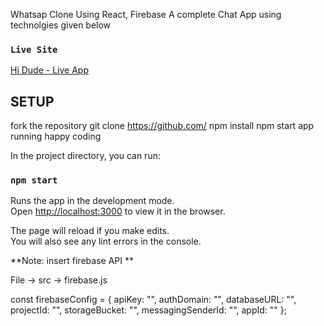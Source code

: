 Whatsap Clone Using React, Firebase
A complete Chat App using technolgies given below


### `Live Site`
[Hi Dude - Live App](https://hi-dude-ef18f.web.app/)

## SETUP
fork the repository
git clone https://github.com/
npm install
npm start
app running happy coding

In the project directory, you can run:

### `npm start`

Runs the app in the development mode.<br />
Open [http://localhost:3000](http://localhost:3000) to view it in the browser.

The page will reload if you make edits.<br />
You will also see any lint errors in the console.



**Note: insert firebase API **

File -> src -> 
firebase.js

  const firebaseConfig = {
    apiKey: "",
    authDomain: "",
    databaseURL: "",
    projectId: "",
    storageBucket: "",
    messagingSenderId: "",
    appId: ""
  };


